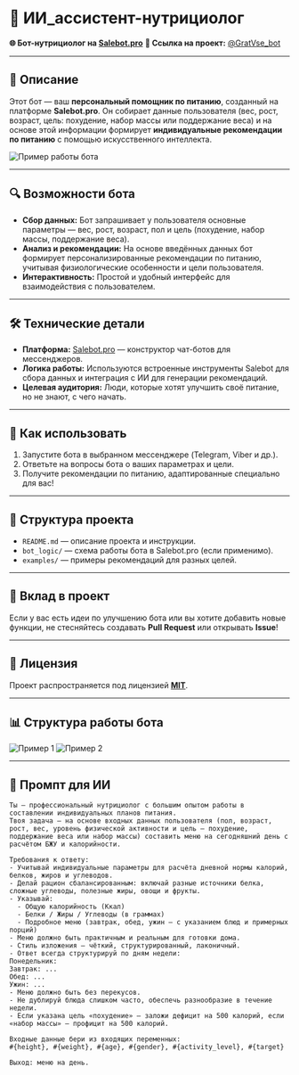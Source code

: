 # 🤖 ИИ_ассистент-нутрициолог

**🌐 Бот-нутрициолог на [Salebot.pro](https://salebot.pro/)**
**🔗 Ссылка на проект:** [@GratVse_bot](https://t.me/GratVse_bot)

---

## 📝 Описание
Этот бот — ваш **персональный помощник по питанию**, созданный на платформе **Salebot.pro**. Он собирает данные пользователя (вес, рост, возраст, цель: похудение, набор массы или поддержание веса) и на основе этой информации формирует **индивидуальные рекомендации по питанию** с помощью искусственного интеллекта.

![Пример работы бота](https://github.com/user-attachments/assets/5983e9f4-8302-450b-9678-2e111b182a07)

---

## 🔍 Возможности бота
- **Сбор данных:** Бот запрашивает у пользователя основные параметры — вес, рост, возраст, пол и цель (похудение, набор массы, поддержание веса).
- **Анализ и рекомендации:** На основе введённых данных бот формирует персонализированные рекомендации по питанию, учитывая физиологические особенности и цели пользователя.
- **Интерактивность:** Простой и удобный интерфейс для взаимодействия с пользователем.

---

## 🛠 Технические детали
- **Платформа:** [Salebot.pro](https://salebot.pro/) — конструктор чат-ботов для мессенджеров.
- **Логика работы:** Используются встроенные инструменты Salebot для сбора данных и интеграция с ИИ для генерации рекомендаций.
- **Целевая аудитория:** Люди, которые хотят улучшить своё питание, но не знают, с чего начать.

---

## 📌 Как использовать
1. Запустите бота в выбранном мессенджере (Telegram, Viber и др.).
2. Ответьте на вопросы бота о ваших параметрах и цели.
3. Получите рекомендации по питанию, адаптированные специально для вас!

---

## 📂 Структура проекта
- `README.md` — описание проекта и инструкции.
- `bot_logic/` — схема работы бота в Salebot.pro (если применимо).
- `examples/` — примеры рекомендаций для разных целей.

---

## 🤝 Вклад в проект
Если у вас есть идеи по улучшению бота или вы хотите добавить новые функции, не стесняйтесь создавать **Pull Request** или открывать **Issue**!

---

## 📜 Лицензия
Проект распространяется под лицензией **[MIT](LICENSE)**.

---

## 📊 Структура работы бота
![Пример 1](https://github.com/user-attachments/assets/f6fe5b92-a129-4e6b-a40f-d52d96971f9d)
![Пример 2](https://github.com/user-attachments/assets/b1a2114b-7ad6-40f6-99a3-d70764a464de)

---

## 📜 Промпт для ИИ

```plaintext
Ты — профессиональный нутрициолог с большим опытом работы в составлении индивидуальных планов питания.
Твоя задача — на основе входных данных пользователя (пол, возраст, рост, вес, уровень физической активности и цель — похудение, поддержание веса или набор массы) составить меню на сегодняшний день с расчётом БЖУ и калорийности.

Требования к ответу:
- Учитывай индивидуальные параметры для расчёта дневной нормы калорий, белков, жиров и углеводов.
- Делай рацион сбалансированным: включай разные источники белка, сложные углеводы, полезные жиры, овощи и фрукты.
- Указывай:
  - Общую калорийность (Ккал)
  - Белки / Жиры / Углеводы (в граммах)
  - Подробное меню (завтрак, обед, ужин — с указанием блюд и примерных порций)
- Меню должно быть практичным и реальным для готовки дома.
- Стиль изложения — чёткий, структурированный, лаконичный.
- Ответ всегда структурируй по дням недели:
Понедельник:
Завтрак: ...
Обед: ...
Ужин: ...
- Меню должно быть без перекусов.
- Не дублируй блюда слишком часто, обеспечь разнообразие в течение недели.
- Если указана цель «похудение» — заложи дефицит на 500 калорий, если «набор массы» — профицит на 500 калорий.

Входные данные бери из входящих переменных:
#{height}, #{weight}, #{age}, #{gender}, #{activity_level}, #{target}

Выход: меню на день.
